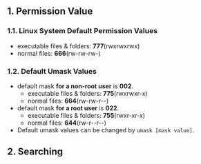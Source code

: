## 1. Permission Value

### 1.1. Linux System Default Permission Values
- executable files & folders: **777**(rwxrwxrwx)
- normal files: **666**(rw-rw-rw-)

### 1.2. Default Umask Values
- default mask **for a non-root user** is **002**.
	- executable files & folders: **775**(rwxrwxr-x)
	- normal files: **664**(rw-rw-r--)
- default mask **for a root user** is **022**.
	- executable files & folders: **755**(rwxr-xr-x)
	- normal files: **644**(rw-r--r--)
- Default umask values can be changed by `umask [mask value]`. 

## 2. Searching








